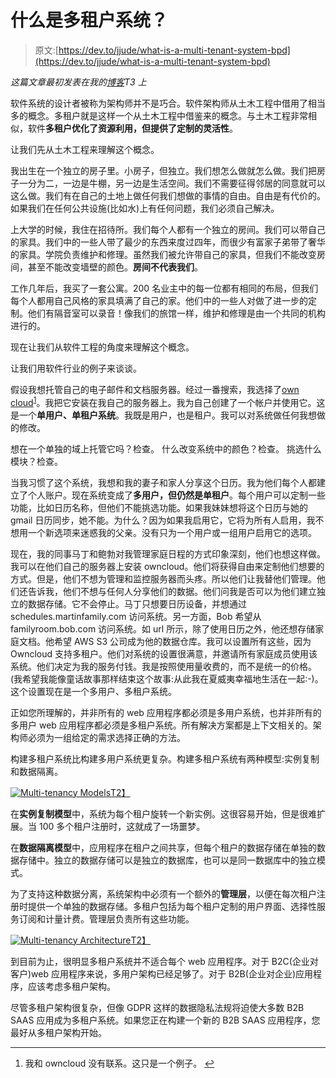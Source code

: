 # 什么是多租户系统？

> 原文:[https://dev.to/jjude/what-is-a-multi-tenant-system-bpd](https://dev.to/jjude/what-is-a-multi-tenant-system-bpd)

*这篇文章最初发表在我的[博客](https://prudentdevs.club/mts/)T3 上*

软件系统的设计者被称为架构师并不是巧合。软件架构师从土木工程中借用了相当多的概念。多租户就是这样一个从土木工程中借鉴来的概念。与土木工程非常相似，软件**多租户优化了资源利用，但提供了定制的灵活性**。

让我们先从土木工程来理解这个概念。

我出生在一个独立的房子里。小房子，但独立。我们想怎么做就怎么做。我们把房子一分为二，一边是牛棚，另一边是生活空间。我们不需要征得邻居的同意就可以这么做。我们有在自己的土地上做任何我们想做的事情的自由。自由是有代价的。如果我们在任何公共设施(比如水)上有任何问题，我们必须自己解决。

上大学的时候，我住在招待所。我们每个人都有一个独立的房间。我们可以带自己的家具。我们中的一些人带了最少的东西来度过四年，而很少有富家子弟带了奢华的家具。学院负责维护和修理。虽然我们被允许带自己的家具，但我们不能改变房间，甚至不能改变墙壁的颜色。**房间不代表我们**。

工作几年后，我买了一套公寓。200 名业主中的每一位都有相同的布局，但我们每个人都用自己风格的家具填满了自己的家。他们中的一些人对做了进一步的定制。他们有隔音室可以录音！像我们的旅馆一样，维护和修理是由一个共同的机构进行的。

现在让我们从软件工程的角度来理解这个概念。

让我们用软件行业的例子来谈谈。

假设我想托管自己的电子邮件和文档服务器。经过一番搜索，我选择了[own cloud](https://owncloud.com/)<sup id="fnref1">[1](#fn1)</sup>。我把它安装在我自己的服务器上。我为自己创建了一个帐户并使用它。这是一个**单用户、单租户系统**。我既是用户，也是租户。我可以对系统做任何我想做的修改。

想在一个单独的域上托管它吗？检查。
什么改变系统中的颜色？检查。
挑选什么模块？检查。

当我习惯了这个系统，我想和我的妻子和家人分享这个日历。我为他们每个人都建立了个人账户。现在系统变成了**多用户，但仍然是单租户**。每个用户可以定制一些功能，比如日历名称，但他们不能挑选功能。如果我妹妹想将这个日历与她的 gmail 日历同步，她不能。为什么？因为如果我启用它，它将为所有人启用，我不想用一个新选项来迷惑我的父亲。没有只为一个用户或一组用户启用它的选项。

现在，我的同事马丁和鲍勃对我管理家庭日程的方式印象深刻，他们也想这样做。我可以在他们自己的服务器上安装 owncloud。他们将获得自由来定制他们想要的方式。但是，他们不想为管理和监控服务器而头疼。所以他们让我替他们管理。他们还告诉我，他们不想与任何人分享他们的数据。他们问我是否可以为他们建立独立的数据存储。它不会停止。马丁只想要日历设备，并想通过 schedules.martinfamily.com 访问系统。另一方面，Bob 希望从 familyroom.bob.com 访问系统。如 url 所示，除了使用日历之外，他还想存储家庭文档。他希望 AWS S3 公司成为他的数据仓库。我可以设置所有这些，因为 Owncloud 支持多租户。他们对系统的设置很满意，并邀请所有家庭成员使用该系统。他们决定为我的服务付钱。我是按照使用量收费的，而不是统一的价格。(我希望我能像童话故事那样结束这个故事:从此我在夏威夷幸福地生活在一起:-)。这个设置现在是一个多用户、多租户系统。

正如您所理解的，并非所有的 web 应用程序都必须是多用户系统，也并非所有的多用户 web 应用程序都必须是多租户系统。所有解决方案都是上下文相关的。架构师必须为一组给定的需求选择正确的方法。

构建多租户系统比构建多用户系统更复杂。构建多租户系统有两种模型:实例复制和数据隔离。

[![Multi-tenancy Models](../Images/6beb752f69ece63145754955f96141ae.png)T2】](https://res.cloudinary.com/practicaldev/image/fetch/s--zk9OgYP5--/c_limit%2Cf_auto%2Cfl_progressive%2Cq_auto%2Cw_880/https://cdn.jjude.com/mt-models.png)

在**实例复制模型**中，系统为每个租户旋转一个新实例。这很容易开始，但是很难扩展。当 100 多个租户注册时，这就成了一场噩梦。

在**数据隔离模型**中，应用程序在租户之间共享，但每个租户的数据存储在单独的数据存储中。独立的数据存储可以是独立的数据库，也可以是同一数据库中的独立模式。

为了支持这种数据分离，系统架构中必须有一个额外的**管理层**，以便在每次租户注册时提供一个单独的数据存储。多租户包括为每个租户定制的用户界面、选择性服务订阅和计量计费。管理层负责所有这些功能。

[![Multi-tenancy Architecture](../Images/a423500d67ac800503ff3e8beeb33117.png)T2】](https://res.cloudinary.com/practicaldev/image/fetch/s--qkSXqE2y--/c_limit%2Cf_auto%2Cfl_progressive%2Cq_auto%2Cw_880/https://cdn.jjude.com/mt-layers.png)

到目前为止，很明显多租户系统并不适合每个 web 应用程序。对于 B2C(企业对客户)web 应用程序来说，多用户架构已经足够了。对于 B2B(企业对企业)应用程序，应该考虑多租户架构。

尽管多租户架构很复杂，但像 GDPR 这样的数据隐私法规将迫使大多数 B2B SAAS 应用成为多租户系统。如果您正在构建一个新的 B2B SAAS 应用程序，您最好从多租户架构开始。

* * *

1.  我和 owncloud 没有联系。这只是一个例子。 [↩](#fnref1)
